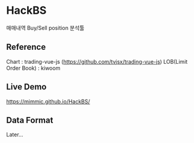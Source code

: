# HackBS
매매내역 Buy/Sell position 분석툴

## Reference
Chart : trading-vue-js (https://github.com/tvjsx/trading-vue-js)
LOB(Limit Order Book) : kiwoom

## Live Demo 
https://mimmic.github.io/HackBS/

## Data Format
Later...
